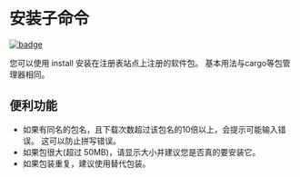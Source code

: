 # 安装子命令

[![badge](https://img.shields.io/endpoint.svg?url=https%3A%2F%2Fgezf7g7pd5.execute-api.ap-northeast-1.amazonaws.com%2Fdefault%2Fsource_up_to_date%3Fowner%3Derg-lang%26repos%3Derg%26ref%3Dmain%26path%3Ddoc/EN/tools/install.md%26commit_hash%3Dd15cbbf7b33df0f78a575cff9679d84c36ea3ab1)](https://gezf7g7pd5.execute-api.ap-northeast-1.amazonaws.com/default/source_up_to_date?owner=erg-lang&repos=erg&ref=main&path=doc/EN/tools/install.md&commit_hash=d15cbbf7b33df0f78a575cff9679d84c36ea3ab1)

您可以使用 install 安装在注册表站点上注册的软件包。
基本用法与cargo等包管理器相同。

## 便利功能

* 如果有同名的包名，且下载次数超过该包名的10倍以上，会提示可能输入错误。 这可以防止拼写错误。
* 如果包很大(超过 50MB)，请显示大小并建议您是否真的要安装它。
* 如果包装重复，建议使用替代包装。